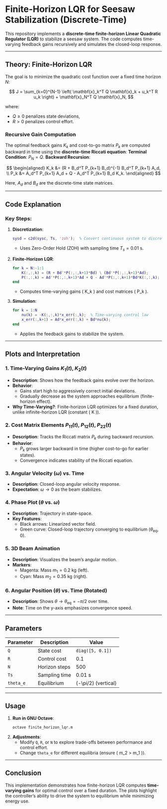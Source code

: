 # Finite-Horizon LQR for Seesaw Stabilization (Discrete-Time)

This repository implements a **discrete-time finite-horizon Linear Quadratic Regulator (LQR)** to stabilize a seesaw system. The code computes time-varying feedback gains recursively and simulates the closed-loop response.

---

## Theory: Finite-Horizon LQR

The goal is to minimize the quadratic cost function over a fixed time horizon $N$:

$$
J = \sum_{k=0}^{N-1} \left( \mathbf{x}_k^T Q \mathbf{x}_k + u_k^T R u_k \right) + \mathbf{x}_N^T Q \mathbf{x}_N,
$$

where:
- $Q \geq 0$ penalizes state deviations,
- $R > 0$ penalizes control effort.

### Recursive Gain Computation
The optimal feedback gains $K_k$ and cost-to-go matrix $P_k$ are computed backward in time using the **discrete-time Riccati equation**:
**Terminal Condition**: $P_N = Q$.
**Backward Recursion**:

$$
\begin{aligned}
K_k &= (R + B_d^T P_{k+1} B_d)^{-1} B_d^T P_{k+1} A_d, \\
P_k &= A_d^T P_{k+1} A_d + Q - A_d^T P_{k+1} B_d K_k.
\end{aligned}
$$

Here, $A_d$ and $B_d$ are the discrete-time state matrices.

---

## Code Explanation

### Key Steps:
1. **Discretization**:
   ```matlab
   sysd = c2d(sysc, Ts, 'zoh');  % Convert continuous system to discrete-time
   ```
   - Uses Zero-Order Hold (ZOH) with sampling time $T_s = 0.01$ s.

2. **Finite-Horizon LQR**:
   ```matlab
   for k = N:-1:1
       K(:,:,k) = (R + Bd'*P(:,:,k+1)*Bd) \ (Bd'*P(:,:,k+1)*Ad);
       P(:,:,k) = Ad'*P(:,:,k+1)*Ad + Q - Ad'*P(:,:,k+1)*Bd*K(:,:,k);
   end
   ```
   - Computes time-varying gains \( K_k \) and cost matrices \( P_k \).

3. **Simulation**:
   ```matlab
   for k = 1:N
       nu(k) = -K(:,:,k)*x_err(:,k);  % Time-varying control law
       x_err(:,k+1) = Ad*x_err(:,k) + Bd*nu(k);
   end
   ```
   - Applies the feedback gains to stabilize the system.

---

## Plots and Interpretation

### 1. **Time-Varying Gains $K_1(t)$, $K_2(t)$**
   - **Description**: Shows how the feedback gains evolve over the horizon.
   - **Behavior**:
     - Gains start high to aggressively correct initial deviations.
     - Gradually decrease as the system approaches equilibrium (finite-horizon effect).
   - **Why Time-Varying?**: Finite-horizon LQR optimizes for a fixed duration, unlike infinite-horizon LQR (constant \( K \)).

### 2. **Cost Matrix Elements $P_{11}(t)$, $P_{12}(t)$, $P_{22}(t)$**
   - **Description**: Tracks the Riccati matrix $P_k$ during backward recursion.
   - **Behavior**:
     - $P_k$ grows larger backward in time (higher cost-to-go for earlier states).
     - Convergence indicates stability of the Riccati equation.

### 3. **Angular Velocity ($\omega$) vs. Time**
   - **Description**: Closed-loop angular velocity response.
   - **Expectation**: $\omega \to 0$ as the beam stabilizes.

### 4. **Phase Plot ($\theta$ vs. $\omega$)**
   - **Description**: Trajectory in state-space.
   - **Key Features**:
     - Black arrows: Linearized vector field.
     - Green curve: Closed-loop trajectory converging to equilibrium $(\theta_{\text{eq}}, 0)$.

### 5. **3D Beam Animation**
   - **Description**: Visualizes the beam’s angular motion.
   - **Markers**:
     - Magenta: Mass $m_1 = 0.2$ kg (left).
     - Cyan: Mass $m_2 = 0.35$ kg (right).

### 6. **Angular Position ($\theta$) vs. Time (Rotated)**
   - **Description**: Shows $\theta \to \theta_{\text{eq}} = -\pi/2$ over time.
   - **Note**: Time on the y-axis emphasizes convergence speed.

---

## Parameters
| Parameter | Description | Value |
|-----------|-------------|-------|
| `Q`       | State cost  | `diag([5, 0.1])` |
| `R`       | Control cost | 0.1 |
| `N`       | Horizon steps | 500 |
| `Ts`      | Sampling time | 0.01 s |
| `theta_e` | Equilibrium | \(-\pi/2\) (vertical) |

---

## Usage
1. **Run in GNU Octave**:
   ```bash
   octave finite_horizon_lqr.m
   ```
2. **Adjustments**:
   - Modify `Q`, `R`, or `N` to explore trade-offs between performance and control effort.
   - Change `theta_e` for different equilibria (ensure \( m_2 > m_1 \)).

---

## Conclusion
This implementation demonstrates how finite-horizon LQR computes **time-varying gains** for optimal control over a fixed duration. The plots highlight the controller’s ability to drive the system to equilibrium while minimizing energy use.
